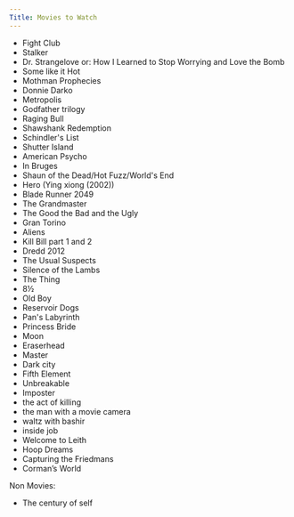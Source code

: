 ```yaml
---
Title: Movies to Watch
---
```


* Fight Club
* Stalker
* Dr. Strangelove or: How I Learned to Stop Worrying and Love the Bomb
* Some like it Hot
* Mothman Prophecies
* Donnie Darko
* Metropolis
* Godfather trilogy
* Raging Bull
* Shawshank Redemption
* Schindler's List 
* Shutter Island
* American Psycho
* In Bruges
* Shaun of the Dead/Hot Fuzz/World's End
* Hero (Ying xiong (2002))
* Blade Runner 2049 
* The Grandmaster 
* The Good the Bad and the Ugly 
* Gran Torino 
* Aliens 
* Kill Bill part 1 and 2 
* Dredd 2012
* The Usual Suspects
* Silence of the Lambs
* The Thing
* 8½
* Old Boy
* Reservoir Dogs
* Pan's Labyrinth
* Princess Bride 
* Moon
* Eraserhead
* Master
* Dark city
* Fifth Element
* Unbreakable
* Imposter
* the act of killing
* the man with a movie camera
* waltz with bashir
* inside job
* Welcome to Leith
* Hoop Dreams
* Capturing the Friedmans
* Corman’s World

Non Movies:

* The century of self
